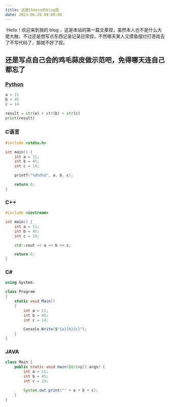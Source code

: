 ```yaml
---
title: 这是Cheese的blog捏
date: 2023-06-28 00:00:00
---
```

​		Hello！欢迎来到我的 blog ，这是本站的第一篇文章捏，虽然本人也不是什么大佬大触，不过还是想写点东西记录记录日常捏，不然哪天某人又摸鱼摆烂打游戏去了不写代码了，那就不好了捏。

## 还是写点自己会的鸡毛蒜皮做示范吧，免得哪天连自己都忘了

### [Python](https://www.python.org/)

``` python
a = 11
b = 45
c = 14

result = str(a) + str(b) + str(c)
print(result)
```

### C语言

``` c
#include <stdio.h>

int main() {
    int a = 11;
    int b = 45;
    int c = 14;

    printf("%d%d%d", a, b, c);

    return 0;
}
```

### C++

``` c++
#include <iostream>

int main() {
    int a = 11;
    int b = 45;
    int c = 14;

    std::cout << a << b << c;

    return 0;
}
```

### C#

``` c#
using System;

class Program
{
    static void Main()
    {
        int a = 11;
        int b = 45;
        int c = 14;

        Console.Write($"{a}{b}{c}");
    }
}
```

### JAVA

```java
class Main {
    public static void main(String[] args) {
        int a = 11;
        int b = 45;
        int c = 14;

        System.out.print("" + a + b + c);
    }
}
```

